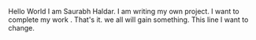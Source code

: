 Hello World I am Saurabh Haldar.
I am writing my own project.
I want to complete my work . That's it.
we all will gain something.
This line I want to change.
